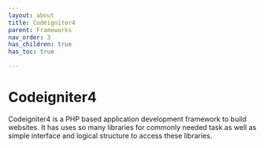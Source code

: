 ```yaml
---
layout: about
title: Codeigniter4
parent: Frameworks
nav_order: 3
has_children: true
has_toc: true

---
```


# Codeigniter4

Codeigniter4 is a PHP based application development framework to build websites. It has uses so many libraries for commonly needed task as well as simple interface and logical structure to access these libraries. 

